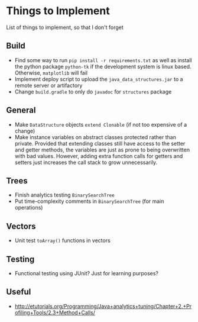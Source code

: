 # Things to Implement
List of things to implement, so that I don't forget

## Build
- Find some way to run `pip install -r requirements.txt` as well as 
install the python package `python-tk` if the development system is
linux based. Otherwise, `matplotlib` will fail
- Implement deploy script to upload the `java_data_structures.jar`
to a remote server or artifactory
- Change `build.gradle` to only do `javadoc` for `structures` package

## General
- Make `DataStructure` objects `extend Clonable` (if not too expensive of a change)
- Make instance variables on abstract classes protected rather than private. Provided that
extending classes still have access to the setter and getter methods, the variables are just 
as prone to being overwritten with bad values. However, adding extra function calls for getters
and setters just increases the call stack to grow unnecessarily.

## Trees
- Finish analytics testing `BinarySearchTree`
- Put time-complexity comments in `BinarySearchTree` (for main operations)

## Vectors
- Unit test `toArray()` functions in vectors

## Testing
- Functional testing using JUnit? Just for learning purposes?

## Useful
- http://etutorials.org/Programming/Java+analytics+tuning/Chapter+2.+Profiling+Tools/2.3+Method+Calls/